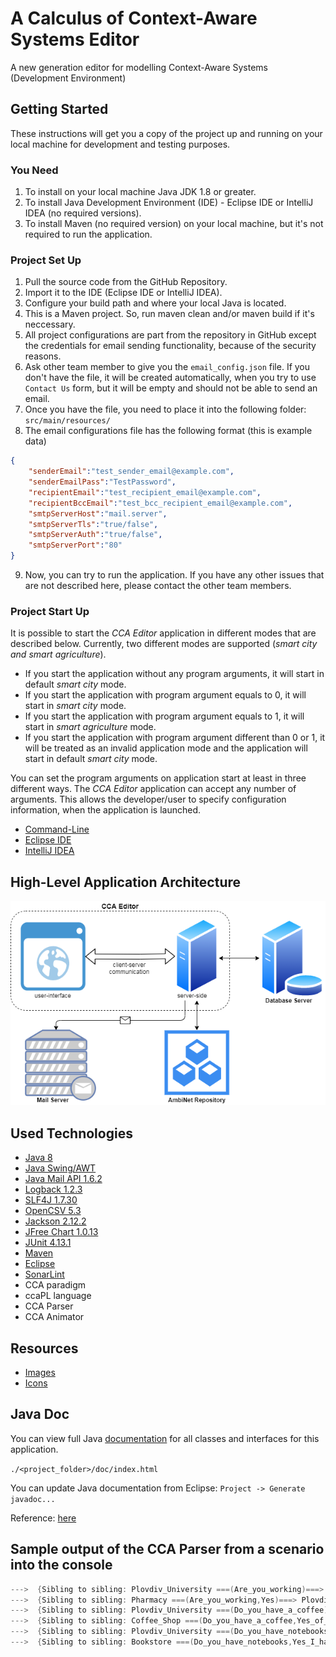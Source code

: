 # A Calculus of Context-Aware Systems Editor

A new generation editor for modelling Context-Aware Systems (Development Environment)

## Getting Started

These instructions will get you a copy of the project up and running on your local machine for development and testing purposes.

### You Need

1. To install on your local machine Java JDK 1.8 or greater.
2. To install Java Development Environment (IDE) - Eclipse IDE or IntelliJ IDEA (no required versions).
3. To install Maven (no required version) on your local machine, but it's not required to run the application.

### Project Set Up

1. Pull the source code from the GitHub Repository.
2. Import it to the IDE (Eclipse IDE or IntelliJ IDEA).
3. Configure your build path and where your local Java is located.
4. This is a Maven project. So, run maven clean and/or maven build if it's neccessary.
5. All project configurations are part from the repository in GitHub except the credentials for email sending functionality, because of the security reasons.
6. Ask other team member to give you the `email_config.json` file. If you don't have the file, it will be created automatically, when you try to use `Contact Us` form, but it will be empty and should not be able to send an email.
7. Once you have the file, you need to place it into the following folder: `src/main/resources/`
8. The email configurations file has the following format (this is example data)

```json
{
	"senderEmail":"test_sender_email@example.com",
	"senderEmailPass":"TestPassword",
	"recipientEmail":"test_recipient_email@example.com",
	"recipientBccEmail":"test_bcc_recipient_email@example.com",
	"smtpServerHost":"mail.server",
	"smtpServerTls":"true/false",
	"smtpServerAuth":"true/false",
	"smtpServerPort":"80"
}
```
9. Now, you can try to run the application. If you have any other issues that are not described here, please contact the other team members.

### Project Start Up
It is possible to start the *CCA Editor* application in different modes that are described below. Currently, two different modes are supported (_smart city and smart agriculture_).

* If you start the application without any program arguments, it will start in default *smart city* mode.
* If you start the application with program argument equals to 0, it will start in *smart city* mode.
* If you start the application with program argument equals to 1, it will start in *smart agriculture* mode.
* If you start the application with program argument different than 0 or 1, it will be treated as an invalid application mode and the application will start in default *smart city* mode.

You can set the program arguments on application start at least in three different ways. The *CCA Editor* application can accept any number of arguments. This allows the developer/user to specify configuration information, when the application is launched.
* [Command-Line](https://docs.oracle.com/javase/tutorial/essential/environment/cmdLineArgs.html)
* [Eclipse IDE](https://www.cs.colostate.edu/helpdocs/cmd.pdf)
* [IntelliJ IDEA](https://www.jetbrains.com/help/idea/running-applications.html)

## High-Level Application Architecture

![High-Level Appication Architecture](images\app_architecture\cca_editor_architecture.png)

## Used Technologies

* [Java 8](https://www.oracle.com/java/technologies/java8.html)
* [Java Swing/AWT](https://docs.oracle.com/javase/tutorial/uiswing/)
* [Java Mail API 1.6.2](https://javadoc.io/doc/javax.mail/javax.mail-api/latest/index.html)
* [Logback 1.2.3](http://logback.qos.ch/)
* [SLF4J 1.7.30](http://www.slf4j.org/)
* [OpenCSV 5.3](http://opencsv.sourceforge.net)
* [Jackson 2.12.2](https://en.wikipedia.org/wiki/Jackson_(API))
* [JFree Chart 1.0.13](https://www.jfree.org/jfreechart/)
* [JUnit 4.13.1](https://junit.org/junit4)
* [Maven](https://maven.apache.org/)
* [Eclipse](https://www.eclipse.org/)
* [SonarLint](https://www.sonarlint.org/)
* CCA paradigm
* ccaPL language
* CCA Parser
* CCA Animator

## Resources

* [Images](https://freeicons.io)
* [Icons](https://www.flaticon.com)

## Java Doc

You can view full Java [documentation](doc/index.html) for all classes and interfaces for this application.

`./<project_folder>/doc/index.html`

You can update Java documentation from Eclipse: `Project -> Generate javadoc...`

Reference: [here](https://stackoverflow.com/questions/4468669/how-to-generate-javadoc-html-files-in-eclipse)

## Sample output of the CCA Parser from a scenario into the console

```java
--->  {Sibling to sibling: Plovdiv_University ===(Are_you_working)===> Pharmacy}
--->  {Sibling to sibling: Pharmacy ===(Are_you_working,Yes)===> Plovdiv_University}
--->  {Sibling to sibling: Plovdiv_University ===(Do_you_have_a_coffee)===> Coffee_Shop}
--->  {Sibling to sibling: Coffee_Shop ===(Do_you_have_a_coffee,Yes_of_course)===> Plovdiv_University}
--->  {Sibling to sibling: Plovdiv_University ===(Do_you_have_notebooks)===> Bookstore}
--->  {Sibling to sibling: Bookstore ===(Do_you_have_notebooks,Yes_I_have_only_one)===> Plovdiv_University}
```
